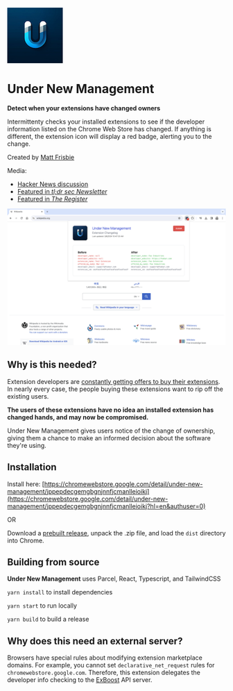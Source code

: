 ![Under New Management](src/logo128.png)

# Under New Management

**Detect when your extensions have changed owners**

Intermittenty checks your installed extensions to see if the developer information listed on the Chrome Web Store has changed. If anything is different, the extension icon will display a red badge, alerting you to the change.

Created by [Matt Frisbie](https://www.mattfriz.com/)

Media:

- [Hacker News discussion](https://news.ycombinator.com/item?id=39620060)
- [Featured in *tl;dr sec Newsletter*](https://tldrsec.com/p/tldr-sec-221)
- [Featured in *The Register*](https://www.theregister.com/2024/03/07/chrome_extension_changes/)

![image](unm-screenshot-1280x800.png)

## Why is this needed?

Extension developers are [constantly getting offers to buy their extensions](https://github.com/extesy/hoverzoom/discussions/670). In nearly every case, the people buying these extensions want to rip off the existing users.

**The users of these extensions have no idea an installed extension has changed hands, and may now be compromised.**

Under New Management gives users notice of the change of ownership, giving them a chance to make an informed decision about the software they're using.

## Installation

Install here: [https://chromewebstore.google.com/detail/under-new-management/jppepdecgemgbgnjnnfjcmanlleioikj](https://chromewebstore.google.com/detail/under-new-management/jppepdecgemgbgnjnnfjcmanlleioikj?hl=en&authuser=0)

OR

Download a [prebuilt release](https://github.com/classvsoftware/under-new-management/releases), unpack the .zip file, and load the `dist` directory into Chrome.

## Building from source

**Under New Management** uses Parcel, React, Typescript, and TailwindCSS

`yarn install` to install dependencies

`yarn start` to run locally

`yarn build` to build a release

## Why does this need an external server?

Browsers have special rules about modifying extension marketplace domains. For example, you cannot set `declarative_net_request` rules for `chromewebstore.google.com`. Therefore, this extension delegates the developer info checking to the [ExBoost](https://extensionboost.com) API server.
